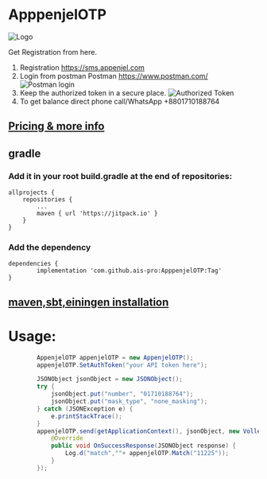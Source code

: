 # ApppenjelOTP
![Logo](https://sms.appenjel.com/assets/img/logo.png)

Get Registration from here.
1. Registration https://sms.appenjel.com
2. Login from postman
   Postman https://www.postman.com/
![Postman login](https://tinyimg.io/i/eKD0LUN.png)
3. Keep the authorized token in a secure place.
![Authorized Token](https://tinyimg.io/i/g2Ry1oz.png)
4. To get balance direct phone call/WhatsApp +8801710188764
## [Pricing & more info](PRICING.md)



## gradle
### Add it in your root build.gradle at the end of repositories:
	allprojects {
		repositories {
			...
			maven { url 'https://jitpack.io' }
		}
	}
### Add the dependency

	dependencies {
	        implementation 'com.github.ais-pro:ApppenjelOTP:Tag'
	}
  

## [maven,sbt,einingen installation](INSTALL.md)


# Usage:
```java
        AppenjelOTP appenjelOTP = new AppenjelOTP();
        appenjelOTP.SetAuthToken("your API token here");

        JSONObject jsonObject = new JSONObject();
        try {
            jsonObject.put("number", "01710188764");
            jsonObject.put("mask_type", "none_masking");
        } catch (JSONException e) {
            e.printStackTrace();
        }
        appenjelOTP.send(getApplicationContext(), jsonObject, new VolleyCallbackJson() {
            @Override
            public void OnSuccessResponse(JSONObject response) {
                Log.d("match",""+ appenjelOTP.Match("11225"));
            }
        });
```
  
  


  
